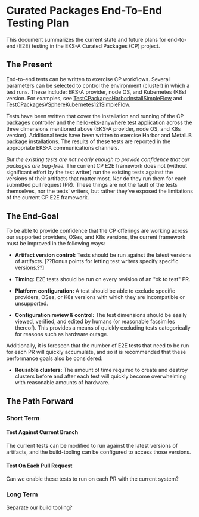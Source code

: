 # Curated Packages End-To-End Testing Plan

This document summarizes the current state and future plans for end-to-end (E2E) testing in the EKS-A Curated Packages (CP) project.

## The Present

End-to-end tests can be written to exercise CP workflows. Several parameters can be selected to control the environment (cluster) in which a test runs. These include: EKS-A provider, node OS, and Kubernetes (K8s) version. For examples, see [TestCPackagesHarborInstallSimpleFlow](https://github.com/aws/eks-anywhere/blob/de84797d702028e15deb3363bbe222489f00229d/test/e2e/harbor_test.go) and [TestCPackagesVSphereKubernetes121SimpleFlow](https://github.com/aws/eks-anywhere/blob/de84797d702028e15deb3363bbe222489f00229d/test/e2e/curated_packages_test.go#L102).

Tests have been written that cover the installation and running of the CP packages controller and the [hello-eks-anywhere test application](https://github.com/aws/eks-anywhere-build-tooling/blob/61628f1669044a39ff561385c7032e3b6c7d12ed/projects/aws-containers/hello-eks-anywhere/conf/hello.sh) across the three dimensions mentioned above (EKS-A provider, node OS, and K8s version). Additional tests have been written to exercise Harbor and MetalLB package installations. The results of these tests are reported in the appropriate EKS-A communications channels.

*But the existing tests are not nearly enough to provide confidence that our packages are bug-free.* The current CP E2E framework does not (without significant effort by the test writer) run the existing tests against the versions of their artifacts that matter most. Nor do they run them for each submitted pull request (PR). These things are not the fault of the tests themselves, nor the tests' writers, but rather they've exposed the limitations of the current CP E2E framework.

## The End-Goal

To be able to provide confidence that the CP offerings are working across our supported providers, OSes, and K8s versions, the current framework must be improved in the following ways:

+ **Artifact version control:**
  Tests should be run against the latest versions of artifacts. [??Bonus points for letting test writers specify specific versions.??]

+ **Timing:**
  E2E tests should be run on every revision of an "ok to test" PR.

+ **Platform configuration:**
  A test should be able to exclude specific providers, OSes, or K8s versions with which they are incompatible or unsupported.
  
+ **Configuration review & control:**
  The test dimensions should be easily viewed, verified, and edited by humans (or reasonable facsimiles thereof). This provides a means of quickly excluding tests categorically for reasons such as hardware outage.

Additionally, it is foreseen that the number of E2E tests that need to be run for each PR will quickly accumulate, and so it is recommended that these performance goals also be considered:

+ **Reusable clusters:** The amount of time required to create and destroy clusters before and after each test will quickly become overwhelming with reasonable amounts of hardware.

## The Path Forward

### Short Term

#### Test Against Current Branch

The current tests can be modified to run against the latest versions of artifacts, and the build-tooling can be configured to access those versions.

#### Test On Each Pull Request

Can we enable these tests to run on each PR with the current system?

### Long Term

Separate our build tooling?

